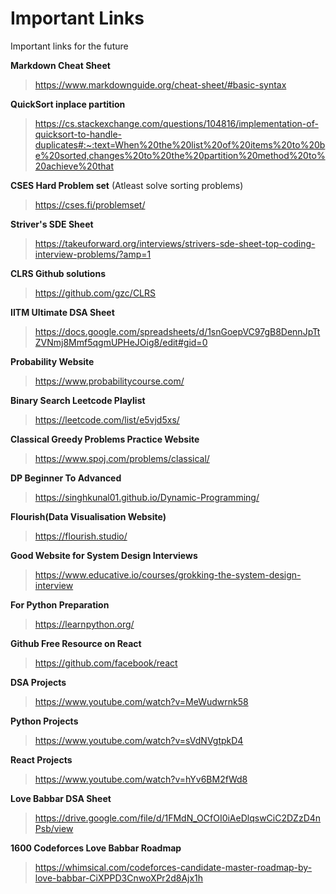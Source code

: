 # Important Links

Important links for the future

**Markdown Cheat Sheet**

> https://www.markdownguide.org/cheat-sheet/#basic-syntax

**QuickSort inplace partition**

> https://cs.stackexchange.com/questions/104816/implementation-of-quicksort-to-handle-duplicates#:~:text=When%20the%20list%20of%20items%20to%20be%20sorted,changes%20to%20the%20partition%20method%20to%20achieve%20that

**CSES Hard Problem set** (Atleast solve sorting problems)

> https://cses.fi/problemset/

**Striver's SDE Sheet**

> https://takeuforward.org/interviews/strivers-sde-sheet-top-coding-interview-problems/?amp=1

**CLRS Github solutions**

> https://github.com/gzc/CLRS

**IITM Ultimate DSA Sheet**

> https://docs.google.com/spreadsheets/d/1snGoepVC97gB8DennJpTtZVNmj8Mmf5qgmUPHeJOig8/edit#gid=0

**Probability Website**

> https://www.probabilitycourse.com/

**Binary Search Leetcode Playlist**

> https://leetcode.com/list/e5vjd5xs/

**Classical Greedy Problems Practice Website**

> https://www.spoj.com/problems/classical/

**DP Beginner To Advanced**

> https://singhkunal01.github.io/Dynamic-Programming/

**Flourish(Data Visualisation Website)**

> https://flourish.studio/

**Good Website for System Design Interviews**

> https://www.educative.io/courses/grokking-the-system-design-interview

**For Python Preparation**

> https://learnpython.org/

**Github Free Resource on React**

> https://github.com/facebook/react

**DSA Projects**

> https://www.youtube.com/watch?v=MeWudwrnk58

**Python Projects**

> https://www.youtube.com/watch?v=sVdNVgtpkD4

**React Projects**

> https://www.youtube.com/watch?v=hYv6BM2fWd8

**Love Babbar DSA Sheet**

> https://drive.google.com/file/d/1FMdN_OCfOI0iAeDlqswCiC2DZzD4nPsb/view

**1600 Codeforces Love Babbar Roadmap**

> https://whimsical.com/codeforces-candidate-master-roadmap-by-love-babbar-CiXPPD3CnwoXPr2d8Ajx1h
